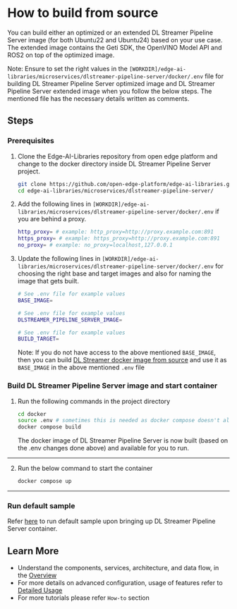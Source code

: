 # How to build from source

You can build either an optimized or an extended DL Streamer Pipeline Server image (for both Ubuntu22 and Ubuntu24) based on your use case. The extended image contains the Geti SDK, the OpenVINO Model API and ROS2 on top of the optimized image.

Note: Ensure to set the right values in the `[WORKDIR]/edge-ai-libraries/microservices/dlstreamer-pipeline-server/docker/.env` file for building DL Streamer Pipeline Server optimized image and DL Streamer Pipeline Server extended image when you follow the below steps. The mentioned file has the necessary details written as comments.

## Steps

### Prerequisites

1. Clone the Edge-AI-Libraries repository from open edge platform and change to the docker directory inside DL Streamer Pipeline Server project.

    ```sh
    git clone https://github.com/open-edge-platform/edge-ai-libraries.git
    cd edge-ai-libraries/microservices/dlstreamer-pipeline-server/
    ```

2. Add the following lines in `[WORKDIR]/edge-ai-libraries/microservices/dlstreamer-pipeline-server/docker/.env` if you are behind a proxy.

    ``` sh
    http_proxy= # example: http_proxy=http://proxy.example.com:891
    https_proxy= # example: https_proxy=http://proxy.example.com:891
    no_proxy= # example: no_proxy=localhost,127.0.0.1
    ```

3. Update the following lines in `[WORKDIR]/edge-ai-libraries/microservices/dlstreamer-pipeline-server/docker/.env` for choosing the right base and target images and also for naming the image that gets built.

    ``` sh
    # See .env file for example values
    BASE_IMAGE=

    # See .env file for example values
    DLSTREAMER_PIPELINE_SERVER_IMAGE=

    # See .env file for example values
    BUILD_TARGET=
    ```

    Note: If you do not have access to the above mentioned `BASE_IMAGE`, then you can build [DL Streamer docker image from source](https://github.com/open-edge-platform/edge-ai-libraries/tree/release-1.2.0/libraries/dl-streamer#build-the-dlstreamer-docker-image-with) and use it as `BASE_IMAGE` in the above mentioned `.env` file

### Build DL Streamer Pipeline Server image and start container

1. Run the following commands in the project directory

    ```sh
    cd docker
    source .env # sometimes this is needed as docker compose doesn't always pick up the necessary env variables
    docker compose build
    ```

    The docker image of DL Streamer Pipeline Server is now built (based on the .env changes done above) and available for you to run.

---

2. Run the below command to start the container
    ```sh
    docker compose up
    ```
---
### Run default sample
Refer [here](./get-started.md#run-default-sample) to run default sample upon bringing up DL Streamer Pipeline Server container.

## Learn More

-   Understand the components, services, architecture, and data flow, in the [Overview](./Overview.md)
-   For more details on advanced configuration, usage of features refer to [Detailed Usage](./advanced-guide/Overview.md)
-   For more tutorials please refer `How-to` section